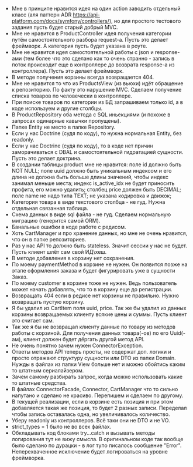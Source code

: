 - Мне в принципе нравится идея на один action заводить отдельный класс (аля паттерн ADR https://api-platform.com/docs/symfony/controllers/), но для простого тестового задания пусть будет старый добрый MVC.
- Мне не нравится в ProductController идея получения категории путём самостоятельного разбора request-a. Пусть это делает фреймворк. А категория пусть будет указана в роуте.
- Мне не нравится идея самостоятельной работы с json и response-ами (тем более что это сделано как то очень странно - запись в поток происходит еще в контроллере до возврата response-а из контроллера). Пусть это делает фреймворк.
- В методе получения корзины всегда возвращается 404.
- Мне не нравится то что из ProductsView (из вьюхи) идёт обращение к репозиторию. По факту это нарушение MVC. Сделаем получение списка товаров по человечески в контроллере.
- При поиске товаров по категории из БД запрашиваем только id, а в коде используем и другие столбцы.
- В ProductRepository оба метода с SQL иньекциями (и похоже в запросах одинарные кавычки пропущены).
- Папке Entity не место в папке Repository.
- Если у нас Doctrine (судя по коду), то нужна нормальная Entity, без readonly.
- Если у нас Doctrine (судя по коду), то в коде нет причин заморачиваться с DBAL и самостоятельной гидратацией сущности. Пусть это делает доктрина.
- В создании таблицы product мне не нравится: поле id должно быть NOT NULL; поле uuid должно быть уникальным индексом и его длина не должна быть больше длины значений, чтобы индекс занимал меньше места; индекс is_active_idx не будет приносить профита, его можно удалить; столбец price должен быть DECIMAL; поле name не надо типа TEXT; не указана кодировка и движок;
- Категория товара в виде текстового столбца - не гуд. Нужна отдельная связанная таблица.
- Схема данных в виде sql файла - не гуд. Сделаем нормальную миграцию (генерится самой ORM).
- Банальные ошибки в коде работе с редисом.
- Хоть CartManager и про хранение данных, но мне не очень нравится, что он в папке репозиториев.
- Раз у нас API то должно быть stateless. Значит сессии у нас не будет. Пусть клиент шлёт сам свой ИД\хеш.
- В методе добавления в корзину нет сохранения.
- По моему paymentMethod в корзине не нужен. Он появится позже на этапе оформления заказа и будет фигурировать уже в сущности Заказ.
- По моему customer в корзине тоже не нужен. Ведь пользователь может начать добавлять, что то в корзину еще до регистрации.
- Возвращать 404 если в редисе нет корзины не правильно. Нужно возвращать пустую корзину.
- Я бы удалил из CartItem поля uuid, price. Так же бы удалил из данных корзины возвращаемых клиенту всякие цены и суммы. Пусть клиент это считает сам.
- Так же я бы не возвращал клиенту данные по товару из методов работы с корзиной. Для получения данных товара(-ов) по его Uuid(-ам), клиент должен будет дёргать другой метод API.
- Не очень понятно зачем нужен ConnectorException.
- Ответы методов API теперь просты, не содержат доп. логики и просто отражают структуру сущности или DTO из папки Domain. Нужды в файлах из папки View больше нет и можно обойтись каким то штатным сериалайзером.
- Зачем самому разбирать запрос, когда можно использовать какие то штатные средства.
- В файлах ConnectorFacade, Connector, CartManager что то сильно напутано и сделано не красиво. Перепишем и сделаем по другому.
- В текущей реализации, если в корзине есть позиция и при этом добавляется такая же позиция, то будет 2 разных записи. Переделал чтобы запись оставалась одна, но увеличивалось количество.
- Уберу readonly из контроллеров. Всё таки они не DTO и не VO.
- strict_types = 1 было не во всех файлах.
- Обкладывать код блоками try...catch и вызывать методы логирования тут не вижу смысла. В оригинальном коде так вообще было сделано по дурацки - в лог тупо писалось сообщение "Error". Неперехваченное исключение будет логироваться на уровне фреймворка.
